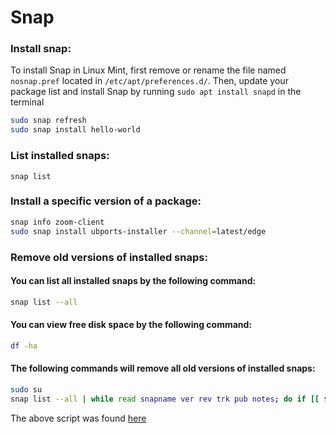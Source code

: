# Snap

### Install snap:
To install Snap in Linux Mint, first remove or rename the file named `nosnap.pref` located in `/etc/apt/preferences.d/`. Then, update your package list and install Snap by running `sudo apt install snapd` in the terminal

``` bash
sudo snap refresh
sudo snap install hello-world
```

### List installed snaps:

`snap list`

### Install a specific version of a package:
``` bash
snap info zoom-client
sudo snap install ubports-installer --channel=latest/edge
```

### Remove old versions of installed snaps:

#### You can list all installed snaps by the following command:
	
``` bash
snap list --all
```

#### You can view free disk space by the following command:
	
``` bash
df -ha
```

#### The following commands will remove all old versions of installed snaps:
``` bash
sudo su
snap list --all | while read snapname ver rev trk pub notes; do if [[ $notes = *disabled* ]]; then snap remove "$snapname" --revision="$rev"; fi; done
```

The above script was found [here](https://superuser.com/questions/1310825/how-to-remove-old-version-of-installed-snaps)